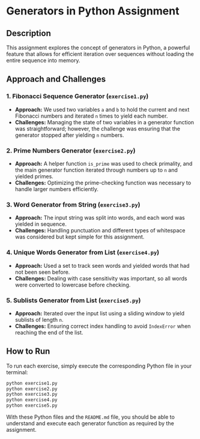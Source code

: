 # Generators in Python Assignment

## Description

This assignment explores the concept of generators in Python, a powerful feature that allows for efficient iteration over sequences without loading the entire sequence into memory.

## Approach and Challenges

### 1. Fibonacci Sequence Generator (`exercise1.py`)

- **Approach:** We used two variables `a` and `b` to hold the current and next Fibonacci numbers and iterated `n` times to yield each number.
- **Challenges:** Managing the state of two variables in a generator function was straightforward; however, the challenge was ensuring that the generator stopped after yielding `n` numbers.

### 2. Prime Numbers Generator (`exercise2.py`)

- **Approach:** A helper function `is_prime` was used to check primality, and the main generator function iterated through numbers up to `n` and yielded primes.
- **Challenges:** Optimizing the prime-checking function was necessary to handle larger numbers efficiently.

### 3. Word Generator from String (`exercise3.py`)

- **Approach:** The input string was split into words, and each word was yielded in sequence.
- **Challenges:** Handling punctuation and different types of whitespace was considered but kept simple for this assignment.

### 4. Unique Words Generator from List (`exercise4.py`)

- **Approach:** Used a set to track seen words and yielded words that had not been seen before.
- **Challenges:** Dealing with case sensitivity was important, so all words were converted to lowercase before checking.

### 5. Sublists Generator from List (`exercise5.py`)

- **Approach:** Iterated over the input list using a sliding window to yield sublists of length `n`.
- **Challenges:** Ensuring correct index handling to avoid `IndexError` when reaching the end of the list.

## How to Run

To run each exercise, simply execute the corresponding Python file in your terminal:

```bash
python exercise1.py
python exercise2.py
python exercise3.py
python exercise4.py
python exercise5.py
```

With these Python files and the `README.md` file, you should be able to understand and execute each generator function as required by the assignment.
